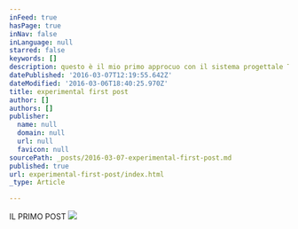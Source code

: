 ```yaml
---
inFeed: true
hasPage: true
inNav: false
inLanguage: null
starred: false
keywords: []
description: questo è il mio primo approcuo con il sistema progettale THE GRID
datePublished: '2016-03-07T12:19:55.642Z'
dateModified: '2016-03-06T18:40:25.970Z'
title: experimental first post
author: []
authors: []
publisher:
  name: null
  domain: null
  url: null
  favicon: null
sourcePath: _posts/2016-03-07-experimental-first-post.md
published: true
url: experimental-first-post/index.html
_type: Article

---
```

IL PRIMO POST
![](https://the-grid-user-content.s3-us-west-2.amazonaws.com/eba84bdd-cc45-4772-808e-b7c607411a31.jpg)